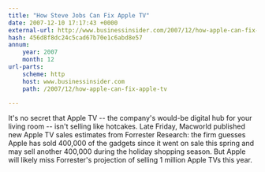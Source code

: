 ```yaml
---
title: "How Steve Jobs Can Fix Apple TV"
date: 2007-12-10 17:17:43 +0000
external-url: http://www.businessinsider.com/2007/12/how-apple-can-fix-apple-tv
hash: 456d8f8dc24c5cad67b70e1c6abd8e57
annum:
    year: 2007
    month: 12
url-parts:
    scheme: http
    host: www.businessinsider.com
    path: /2007/12/how-apple-can-fix-apple-tv

---
```


It's no secret that Apple TV -- the company's would-be digital hub for your living room -- isn't selling like hotcakes. Late Friday, Macworld published new Apple TV sales estimates from Forrester Research: the firm guesses Apple has sold 400,000 of the gadgets since it went on sale this spring and may sell another 400,000 during the holiday shopping season. But Apple will likely miss Forrester's projection of selling 1 million Apple TVs this year.
